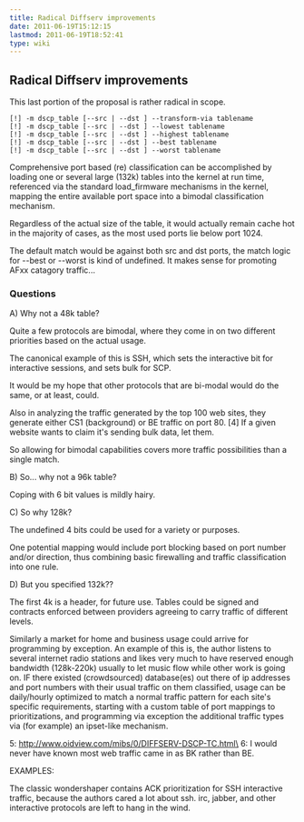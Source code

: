 ```yaml
---
title: Radical Diffserv improvements
date: 2011-06-19T15:12:15
lastmod: 2011-06-19T18:52:41
type: wiki
---
```

Radical Diffserv improvements
-----------------------------

This last portion of the proposal is rather radical in scope.

    [!] -m dscp_table [--src | --dst ] --transform-via tablename
    [!] -m dscp_table [--src | --dst ] --lowest tablename
    [!] -m dscp_table [--src | --dst ] --highest tablename
    [!] -m dscp_table [--src | --dst ] --best tablename
    [!] -m dscp_table [--src | --dst ] --worst tablename

Comprehensive port based (re) classification can be accomplished by
loading one or several large (132k) tables into the kernel at run time,
referenced via the standard load\_firmware mechanisms in the kernel,
mapping the entire available port space into a bimodal classification
mechanism.

Regardless of the actual size of the table, it would actually remain
cache hot in the majority of cases, as the most used ports lie below
port 1024.

The default match would be against both src and dst ports, the match
logic for --best or --worst is kind of undefined. It makes sense for
promoting AFxx catagory traffic...

### Questions

A\) Why not a 48k table?

Quite a few protocols are bimodal, where they come in on two different
priorities based on the actual usage.

The canonical example of this is SSH, which sets the interactive bit for
interactive sessions, and sets bulk for SCP.

It would be my hope that other protocols that are bi-modal would do the
same, or at least, could.

Also in analyzing the traffic generated by the top 100 web sites, they
generate either CS1 (background) or BE traffic on port 80. \[4\] If a
given website wants to claim it's sending bulk data, let them.

So allowing for bimodal capabilities covers more traffic possibilities
than a single match.

B\) So... why not a 96k table?

Coping with 6 bit values is mildly hairy.

C\) So why 128k?

The undefined 4 bits could be used for a variety or purposes.

One potential mapping would include port blocking based on port number
and/or direction, thus combining basic firewalling and traffic
classification into one rule.

D\) But you specified 132k![]()??

The first 4k is a header, for future use. Tables could be signed and
contracts enforced between providers agreeing to carry traffic of
different levels.

Similarly a market for home and business usage could arrive for
programming by exception. An example of this is, the author listens to
several internet radio stations and likes very much to have reserved
enough bandwidth (128k-220k) usually to let music flow while other work
is going on. IF there existed (crowdsourced) database(es) out there of
ip addresses and port numbers with their usual traffic on them
classified, usage can be daily/hourly optimized to match a normal
traffic pattern for each site's specific requirements, starting with a
custom table of port mappings to prioritizations, and programming via
exception the additional traffic types via (for example) an ipset-like
mechanism.

5: http://www.oidview.com/mibs/0/DIFFSERV-DSCP-TC.html\
6: I would never have known most web traffic came in as BK rather than
BE.

EXAMPLES:

The classic wondershaper contains ACK prioritization for SSH interactive
traffic, because the authors cared a lot about ssh. irc, jabber, and
other interactive protocols are left to hang in the wind.
